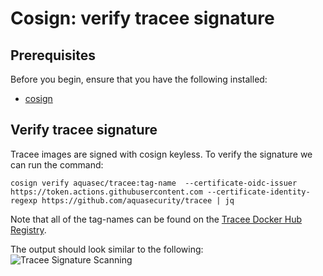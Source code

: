 # Cosign: verify tracee signature


## Prerequisites

Before you begin, ensure that you have the following installed:

- [cosign](https://docs.sigstore.dev/cosign/installation/)

## Verify tracee signature

Tracee images are signed with cosign keyless. To verify the signature we can run the command:

```console
cosign verify aquasec/tracee:tag-name  --certificate-oidc-issuer https://token.actions.githubusercontent.com --certificate-identity-regexp https://github.com/aquasecurity/tracee | jq
```

Note that all of the tag-names can be found on the [Tracee Docker Hub Registry](https://hub.docker.com/r/aquasec/tracee/tags).

The output should look similar to the following:
![Tracee Signature Scanning](../images/signatures.png)
